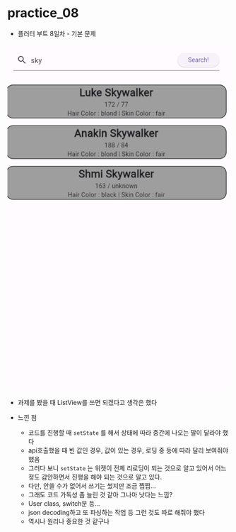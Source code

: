 # practice_08

- 플러터 부트 8일차 - 기본 문제

![image-20240131231758156](README.assets/image-20240131231758156.png)

- 과제를 봤을 때 ListView를 쓰면 되겠다고 생각은 했다





- 느낀 점
  - 코드를 진행할 때 `setState` 를 해서 상태에 따라 중간에 나오는 말이 달라야 했다
  - api호출했을 때 빈 값인 경우, 값이 있는 경우, 로딩 중 등에 따라 달리 보여줘야 했음
  - 그러다 보니 `setState` 는 위젯이 전체 리로딩이 되는 것으로 알고 있어서 어느정도 감안하면서 진행을 해야 되는 것으로 알고 있다.
  - 다만, 안쓸 수가 없어서 쓰기는 썼지만 조금 찝찝... 
  - 그래도 코드 가독성 좀 늘린 것 같아 그나마 낫다는 느낌?
  - User class, switch문 등...
  - json decoding하고 또 파싱하는 작업 등 그런 것도 따로 해줘야 했다 
  - 역시나 원리나 중요한 것 같구나

